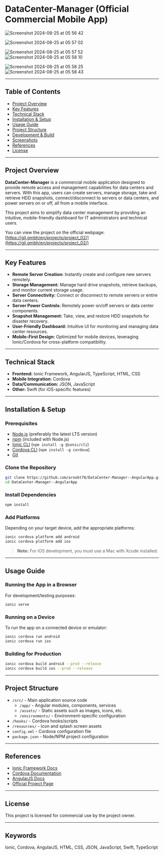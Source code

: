 # DataCenter-Manager (Official Commercial Mobile App)

![Screenshot 2024-08-25 at 05 56 42](https://github.com/user-attachments/assets/c4651899-7e59-4d42-93c8-a98011e2b8e6)

![Screenshot 2024-08-25 at 05 57 02](https://github.com/user-attachments/assets/a8ef6255-e423-4b8e-8471-24e4c38f8500)

![Screenshot 2024-08-25 at 05 57 52](https://github.com/user-attachments/assets/e098df5c-915e-4bfd-b46f-a36ee29a3e3a)     ![Screenshot 2024-08-25 at 05 58 10](https://github.com/user-attachments/assets/...)

![Screenshot 2024-08-25 at 05 58 25](https://github.com/user-attachments/assets/a21e1ea7-4f07-48f0-a9cf-484ccca025d7)     ![Screenshot 2024-08-25 at 05 58 43](https://github.com/user-attachments/assets/...)

---

## Table of Contents

- [Project Overview](#project-overview)
- [Key Features](#key-features)
- [Technical Stack](#technical-stack)
- [Installation & Setup](#installation--setup)
- [Usage Guide](#usage-guide)
- [Project Structure](#project-structure)
- [Development & Build](#development--build)
- [Screenshots](#screenshots)
- [References](#references)
- [License](#license)

---

## Project Overview

**DataCenter-Manager** is a commercial mobile application designed to provide remote access and management capabilities for data centers and servers. With this app, users can create servers, manage storage, take and retrieve HDD snapshots, connect/disconnect to servers or data centers, and power servers on or off, all from a mobile interface.

This project aims to simplify data center management by providing an intuitive, mobile-friendly dashboard for IT administrators and technical users.

You can view the project on the official webpage: [https://gil.gmbh/en/projects/project_02/](https://gil.gmbh/en/projects/project_02/)

---

## Key Features

- **Remote Server Creation:** Instantly create and configure new servers remotely.
- **Storage Management:** Manage hard drive snapshots, retrieve backups, and monitor current storage usage.
- **Server Connectivity:** Connect or disconnect to remote servers or entire data centers.
- **Server Power Controls:** Remotely power on/off servers or data center components.
- **Snapshot Management:** Take, view, and restore HDD snapshots for disaster recovery.
- **User-Friendly Dashboard:** Intuitive UI for monitoring and managing data center resources.
- **Mobile-First Design:** Optimized for mobile devices, leveraging Ionic/Cordova for cross-platform compatibility.

---

## Technical Stack

- **Frontend:** Ionic Framework, AngularJS, TypeScript, HTML, CSS
- **Mobile Integration:** Cordova
- **Data/Communication:** JSON, JavaScript
- **Other:** Swift (for iOS-specific features)

---

## Installation & Setup

### Prerequisites

- [Node.js](https://nodejs.org/) (preferably the latest LTS version)
- [npm](https://www.npmjs.com/) (included with Node.js)
- [Ionic CLI](https://ionicframework.com/docs/cli) (`npm install -g @ionic/cli`)
- [Cordova CLI](https://cordova.apache.org/docs/en/latest/guide/cli/) (`npm install -g cordova`)
- [Git](https://git-scm.com/)

### Clone the Repository

```bash
git clone https://github.com/arnobt78/DataCenter-Manager--AngularApp.git
cd DataCenter-Manager--AngularApp
```

### Install Dependencies

```bash
npm install
```

### Add Platforms

Depending on your target device, add the appropriate platforms:

```bash
ionic cordova platform add android
ionic cordova platform add ios
```

> **Note:** For iOS development, you must use a Mac with Xcode installed.

---

## Usage Guide

### Running the App in a Browser

For development/testing purposes:

```bash
ionic serve
```

### Running on a Device

To run the app on a connected device or emulator:

```bash
ionic cordova run android
ionic cordova run ios
```

### Building for Production

```bash
ionic cordova build android --prod --release
ionic cordova build ios --prod --release
```

---

## Project Structure

- `/src/` - Main application source code
    - `/app/` - Angular modules, components, services
    - `/assets/` - Static assets such as images, icons, etc.
    - `/environments/` - Environment-specific configuration
- `/hooks/` - Cordova hooks/scripts
- `/resources/` - Icon and splash screen assets
- `config.xml` - Cordova configuration file
- `package.json` - Node/NPM project configuration

---


## References

- [Ionic Framework Docs](https://ionicframework.com/docs)
- [Cordova Documentation](https://cordova.apache.org/docs/en/latest/)
- [AngularJS Docs](https://angularjs.org/)
- [Official Project Page](https://gil.gmbh/en/projects/project_02/)

---

## License

This project is licensed for commercial use by the project owner.

---

## Keywords

Ionic, Cordova, AngularJS, HTML, CSS, JSON, JavaScript, Swift, TypeScript
